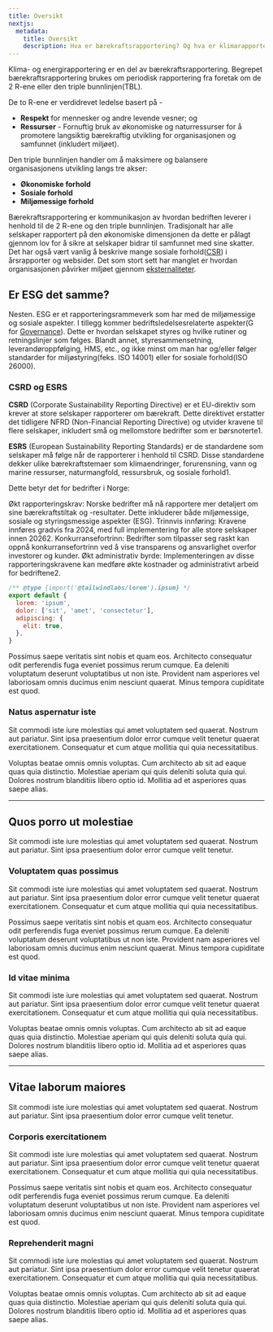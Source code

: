 ```yaml
---
title: Oversikt
nextjs:
  metadata:
    title: Oversikt
    description: Hva er bærekraftsrapportering? Og hva er klimarapportering?
---
```


Klima- og energirapportering er en del av bærekraftsrapportering. Begrepet bærekraftsrapportering brukes om periodisk rapportering fra foretak om de 2 R-ene eller den triple bunnlinjen(TBL).

De to R-ene er verdidrevet ledelse basert på -

- **Respekt** for mennesker og andre levende vesner; og
- **Ressurser** - Fornuftig bruk av økonomiske og naturressurser for å promotere langsiktig bærekraftig utvikling for organisasjonen og samfunnet (inkludert miljøet).

Den triple bunnlinjen handler om å maksimere og balansere organisasjonens utvikling langs tre akser:

- **Økonomiske forhold**
- **Sosiale forhold**
- **Miljømessige forhold**

Bærekraftsrapportering er kommunikasjon av hvordan bedriften leverer i henhold til de 2 R-ene og den triple bunnlinjen. Tradisjonalt har alle selskaper rapportert på den økonomiske dimensjonen da dette er pålagt gjennom lov for å sikre at selskaper bidrar til samfunnet med sine skatter. Det har også vært vanlig å beskrive mange sosiale forhold([CSR]("https://en.wikipedia.org/wiki/Corporate_social_responsibility")) i årsrapporter og websider. Det som stort sett har manglet er hvordan organisasjonen påvirker miljøet gjennom [eksternaliteter]("https://en.wikipedia.org/wiki/Externality").

## Er ESG det samme?

Nesten. ESG er et rapporteringsrammeverk som har med de miljømessige og sosiale aspekter. I tillegg kommer bedriftsledelsesrelaterte aspekter(G for [Governance]("https://en.wikipedia.org/wiki/Corporate_governance")). Dette er hvordan selskapet styres og hvilke rutiner og retningslinjer som følges. Blandt annet, styresammensetning, leverandøroppfølging, HMS, etc., og ikke minst om man har og/eller følger standarder for miljøstyring(feks. ISO 14001) eller for sosiale forhold(ISO 26000).

### CSRD og ESRS

**CSRD** (Corporate Sustainability Reporting Directive) er et EU-direktiv som krever at store selskaper rapporterer om bærekraft. Dette direktivet erstatter det tidligere NFRD (Non-Financial Reporting Directive) og utvider kravene til flere selskaper, inkludert små og mellomstore bedrifter som er børsnoterte1.

**ESRS** (European Sustainability Reporting Standards) er de standardene som selskaper må følge når de rapporterer i henhold til CSRD. Disse standardene dekker ulike bærekraftstemaer som klimaendringer, forurensning, vann og marine ressurser, naturmangfold, ressursbruk, og sosiale forhold1.

Dette betyr det for bedrifter i Norge:

Økt rapporteringskrav: Norske bedrifter må nå rapportere mer detaljert om sine bærekraftstiltak og -resultater. Dette inkluderer både miljømessige, sosiale og styringsmessige aspekter (ESG).
Trinnvis innføring: Kravene innføres gradvis fra 2024, med full implementering for alle store selskaper innen 20262.
Konkurransefortrinn: Bedrifter som tilpasser seg raskt kan oppnå konkurransefortrinn ved å vise transparens og ansvarlighet overfor investorer og kunder.
Økt administrativ byrde: Implementeringen av disse rapporteringskravene kan medføre økte kostnader og administrativt arbeid for bedriftene2.

```js
/** @type {import('@tailwindlabs/lorem').ipsum} */
export default {
  lorem: 'ipsum',
  dolor: ['sit', 'amet', 'consectetur'],
  adipiscing: {
    elit: true,
  },
}
```

Possimus saepe veritatis sint nobis et quam eos. Architecto consequatur odit perferendis fuga eveniet possimus rerum cumque. Ea deleniti voluptatum deserunt voluptatibus ut non iste. Provident nam asperiores vel laboriosam omnis ducimus enim nesciunt quaerat. Minus tempora cupiditate est quod.

### Natus aspernatur iste

Sit commodi iste iure molestias qui amet voluptatem sed quaerat. Nostrum aut pariatur. Sint ipsa praesentium dolor error cumque velit tenetur quaerat exercitationem. Consequatur et cum atque mollitia qui quia necessitatibus.

Voluptas beatae omnis omnis voluptas. Cum architecto ab sit ad eaque quas quia distinctio. Molestiae aperiam qui quis deleniti soluta quia qui. Dolores nostrum blanditiis libero optio id. Mollitia ad et asperiores quas saepe alias.

---

## Quos porro ut molestiae

Sit commodi iste iure molestias qui amet voluptatem sed quaerat. Nostrum aut pariatur. Sint ipsa praesentium dolor error cumque velit tenetur.

### Voluptatem quas possimus

Sit commodi iste iure molestias qui amet voluptatem sed quaerat. Nostrum aut pariatur. Sint ipsa praesentium dolor error cumque velit tenetur quaerat exercitationem. Consequatur et cum atque mollitia qui quia necessitatibus.

Possimus saepe veritatis sint nobis et quam eos. Architecto consequatur odit perferendis fuga eveniet possimus rerum cumque. Ea deleniti voluptatum deserunt voluptatibus ut non iste. Provident nam asperiores vel laboriosam omnis ducimus enim nesciunt quaerat. Minus tempora cupiditate est quod.

### Id vitae minima

Sit commodi iste iure molestias qui amet voluptatem sed quaerat. Nostrum aut pariatur. Sint ipsa praesentium dolor error cumque velit tenetur quaerat exercitationem. Consequatur et cum atque mollitia qui quia necessitatibus.

Voluptas beatae omnis omnis voluptas. Cum architecto ab sit ad eaque quas quia distinctio. Molestiae aperiam qui quis deleniti soluta quia qui. Dolores nostrum blanditiis libero optio id. Mollitia ad et asperiores quas saepe alias.

---

## Vitae laborum maiores

Sit commodi iste iure molestias qui amet voluptatem sed quaerat. Nostrum aut pariatur. Sint ipsa praesentium dolor error cumque velit tenetur.

### Corporis exercitationem

Sit commodi iste iure molestias qui amet voluptatem sed quaerat. Nostrum aut pariatur. Sint ipsa praesentium dolor error cumque velit tenetur quaerat exercitationem. Consequatur et cum atque mollitia qui quia necessitatibus.

Possimus saepe veritatis sint nobis et quam eos. Architecto consequatur odit perferendis fuga eveniet possimus rerum cumque. Ea deleniti voluptatum deserunt voluptatibus ut non iste. Provident nam asperiores vel laboriosam omnis ducimus enim nesciunt quaerat. Minus tempora cupiditate est quod.

### Reprehenderit magni

Sit commodi iste iure molestias qui amet voluptatem sed quaerat. Nostrum aut pariatur. Sint ipsa praesentium dolor error cumque velit tenetur quaerat exercitationem. Consequatur et cum atque mollitia qui quia necessitatibus.

Voluptas beatae omnis omnis voluptas. Cum architecto ab sit ad eaque quas quia distinctio. Molestiae aperiam qui quis deleniti soluta quia qui. Dolores nostrum blanditiis libero optio id. Mollitia ad et asperiores quas saepe alias.
